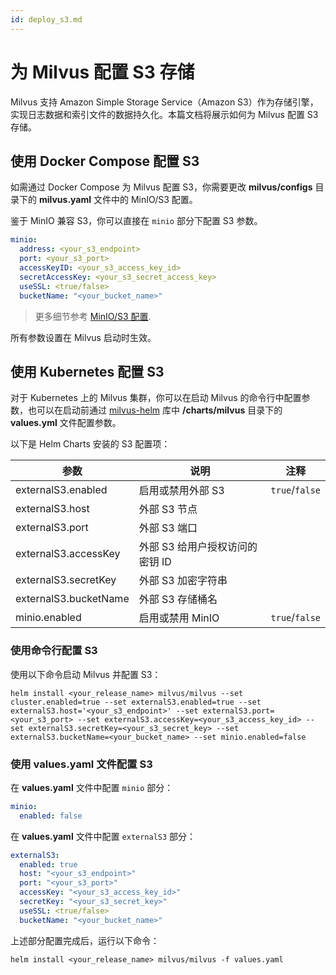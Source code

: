 ```yaml
---
id: deploy_s3.md
---
```


# 为 Milvus 配置 S3 存储

Milvus 支持 Amazon Simple Storage Service（Amazon S3）作为存储引擎，实现日志数据和索引文件的数据持久化。本篇文档将展示如何为 Milvus 配置 S3 存储。

## 使用 Docker Compose 配置 S3

如需通过 Docker Compose 为 Milvus 配置 S3，你需要更改 **milvus/configs** 目录下的 **milvus.yaml** 文件中的 MinIO/S3 配置。

鉴于 MinIO 兼容 S3，你可以直接在 `minio` 部分下配置 S3 参数。

```yaml
minio:
  address: <your_s3_endpoint>
  port: <your_s3_port>
  accessKeyID: <your_s3_access_key_id>
  secretAccessKey: <your_s3_secret_access_key>
  useSSL: <true/false>
  bucketName: "<your_bucket_name>"
```

> 更多细节参考 [MinIO/S3 配置](configuration_standalone-advanced.md#MinIOS3-配置).

<div class="alert note">
所有参数设置在 Milvus 启动时生效。
</div>


## 使用 Kubernetes 配置 S3

对于 Kubernetes 上的 Milvus 集群，你可以在启动 Milvus 的命令行中配置参数，也可以在启动前通过 [milvus-helm](https://github.com/milvus-io/milvus-helm) 库中 **/charts/milvus** 目录下的 **values.yml** 文件配置参数。

以下是 Helm Charts 安装的 S3 配置项：

| 参数                  | 说明                            | 注释                                 |
| --------------------- | ------------------------------- | ------------------------------------ |
| externalS3.enabled    | 启用或禁用外部 S3               | <code>true</code>/<code>false</code> |
| externalS3.host       | 外部 S3 节点                    |                                      |
| externalS3.port       | 外部 S3 端口                    |                                      |
| externalS3.accessKey  | 外部 S3 给用户授权访问的密钥 ID |                                      |
| externalS3.secretKey  | 外部 S3 加密字符串              |                                      |
| externalS3.bucketName | 外部 S3 存储桶名                |                                      |
| minio.enabled         | 启用或禁用 MinIO                | <code>true</code>/<code>false</code> |

### 使用命令行配置 S3

使用以下命令启动 Milvus 并配置 S3：

```shell
helm install <your_release_name> milvus/milvus --set cluster.enabled=true --set externalS3.enabled=true --set externalS3.host='<your_s3_endpoint>' --set externalS3.port=<your_s3_port> --set externalS3.accessKey=<your_s3_access_key_id> --set externalS3.secretKey=<your_s3_secret_key> --set externalS3.bucketName=<your_bucket_name> --set minio.enabled=false
```

### 使用 **values.yaml** 文件配置 S3

在 **values.yaml** 文件中配置 `minio` 部分：

```yaml
minio:
  enabled: false
```

在 **values.yaml** 文件中配置 `externalS3` 部分：

```yaml
externalS3:
  enabled: true
  host: "<your_s3_endpoint>"
  port: "<your_s3_port>"
  accessKey: "<your_s3_access_key_id>"
  secretKey: "<your_s3_secret_key>"
  useSSL: <true/false>
  bucketName: "<your_bucket_name>"
```

上述部分配置完成后，运行以下命令：

```shell
helm install <your_release_name> milvus/milvus -f values.yaml
```

